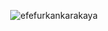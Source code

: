 <div
  name="stats"
  align="center"
>
  <p align="center">
    <img
      src="https://komarev.com/ghpvc/?username=efefurkankarakaya&label=Profile%20views&color=0e75b6&style=flat"
      alt="efefurkankarakaya"
    />
  </p>
  <!--
  <a
    href="https://github.com/torvalds/linux"
    target="_blank"
    rel="noreferrer"
  >
    <img
      src="./logo/tech/linux.png"
      alt="linux"
      width="120"
      height="120"
    />
  </a>
   <a
      href="https://golang.org"
      target="_blank"
      rel="noreferrer"
    >
      <img
        src="https://raw.githubusercontent.com/devicons/devicon/master/icons/go/go-original.svg"
        alt="go"
        width="150"
        height="150"
      />
    </a>
  -->
</div>

